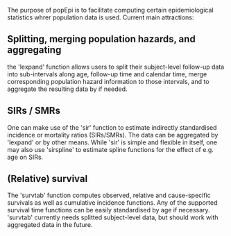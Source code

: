 
The purpose of popEpi is to facilitate computing certain epidemiological 
statistics whrer population data is used. Current main attractions:

## Splitting, merging population hazards, and aggregating

the 'lexpand' function allows users to split their subject-level follow-up data into 
sub-intervals along age, follow-up time and calendar time, 
merge corresponding population hazard information to those intervals, 
and to aggregate the resulting data by if needed.

## SIRs / SMRs

One can make use of the 'sir' function to estimate indirectly standardised incidence or
mortality ratios (SIRs/SMRs). The data can be aggregated by 'lexpand' or by other means.
While 'sir' is simple and flexible in itself, one may also use 'sirspline' to estimate
spline functions for the effect of e.g. age on SIRs.

## (Relative) survival

The 'survtab' function computes observed, relative and cause-specific survivals as well as 
cumulative incidence functions. Any of the supported survival time functions can be
easily standardised by age if necessary. 'survtab' currently needs splitted subject-level data,
but should work with aggregated data in the future.

